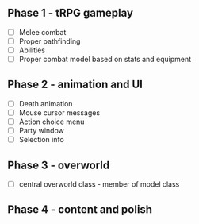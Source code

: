 Phase 1 - tRPG gameplay
------------------
- [ ] Melee combat
- [ ] Proper pathfinding
- [ ] Abilities
- [ ] Proper combat model based on stats and equipment

Phase 2 - animation and UI
------------------
- [ ] Death animation
- [ ] Mouse cursor messages
- [ ] Action choice menu
- [ ] Party window
- [ ] Selection info

Phase 3 - overworld
------------------
- [ ] central overworld class - member of model class

Phase 4 - content and polish
------------------
